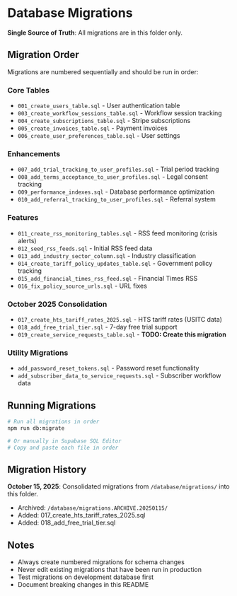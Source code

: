 # Database Migrations

**Single Source of Truth**: All migrations are in this folder only.

## Migration Order

Migrations are numbered sequentially and should be run in order:

### Core Tables
- `001_create_users_table.sql` - User authentication table
- `003_create_workflow_sessions_table.sql` - Workflow session tracking
- `004_create_subscriptions_table.sql` - Stripe subscriptions
- `005_create_invoices_table.sql` - Payment invoices
- `006_create_user_preferences_table.sql` - User settings

### Enhancements
- `007_add_trial_tracking_to_user_profiles.sql` - Trial period tracking
- `008_add_terms_acceptance_to_user_profiles.sql` - Legal consent tracking
- `009_performance_indexes.sql` - Database performance optimization
- `010_add_referral_tracking_to_user_profiles.sql` - Referral system

### Features
- `011_create_rss_monitoring_tables.sql` - RSS feed monitoring (crisis alerts)
- `012_seed_rss_feeds.sql` - Initial RSS feed data
- `013_add_industry_sector_column.sql` - Industry classification
- `014_create_tariff_policy_updates_table.sql` - Government policy tracking
- `015_add_financial_times_rss_feed.sql` - Financial Times RSS
- `016_fix_policy_source_urls.sql` - URL fixes

### October 2025 Consolidation
- `017_create_hts_tariff_rates_2025.sql` - HTS tariff rates (USITC data)
- `018_add_free_trial_tier.sql` - 7-day free trial support
- `019_create_service_requests_table.sql` - **TODO: Create this migration**

### Utility Migrations
- `add_password_reset_tokens.sql` - Password reset functionality
- `add_subscriber_data_to_service_requests.sql` - Subscriber workflow data

## Running Migrations

```bash
# Run all migrations in order
npm run db:migrate

# Or manually in Supabase SQL Editor
# Copy and paste each file in order
```

## Migration History

**October 15, 2025**: Consolidated migrations from `/database/migrations/` into this folder.
- Archived: `/database/migrations.ARCHIVE.20250115/`
- Added: 017_create_hts_tariff_rates_2025.sql
- Added: 018_add_free_trial_tier.sql

## Notes

- Always create numbered migrations for schema changes
- Never edit existing migrations that have been run in production
- Test migrations on development database first
- Document breaking changes in this README
